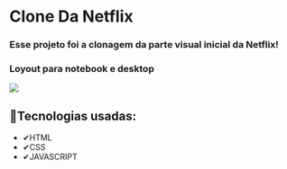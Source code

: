 # Clone Da Netflix

### Esse projeto foi a clonagem da parte visual inicial da Netflix!


### Loyout para notebook e desktop

<img src="gif/app_netflix_telanot.gif">




## 🚀Tecnologias usadas:
- ✔HTML
- ✔CSS
- ✔JAVASCRIPT


